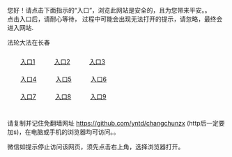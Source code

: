 您好！请点击下面指示的“入口”，浏览此网站是安全的，且为您带来平安。。 <br/>
点击入口后，请耐心等待， 过程中可能会出现无法打开的提示，请忽略，最终会进入网站. </br>

法轮大法在长春<br/>
<div style="padding:10px"><a style="margin:20px" target="_blank" href="https://d10laijzajssm8.cloudfront.net/2Qpsp?yomkn" id="ccLink1" rel="nofollow">入口1</a> <a target="_blank" style="margin:20px" href="https://d3if9ojgjjjzp9.cloudfront.net/2Qpsp?kwtlstaa" id="ccLink2" rel="nofollow">入口2</a> <a style="margin:20px" target="_blank" href="https://d296iigqx4t57r.cloudfront.net/2Qpsp?ibtfir" id="ccLink3" rel="nofollow">入口3</a></div>

<div style="padding:10px" ><a style="margin:20px" target="_blank" href="https://d10laijzajssm8.cloudfront.net/2Qpsp?yomkn" id="ccLink4" rel="nofollow">入口4</a> <a style="margin:20px" href="https://d3if9ojgjjjzp9.cloudfront.net/2Qpsp?kwtlstaa" target="_blank" id="ccLink5" rel="nofollow">入口5</a> <a style="margin:20px" href="https://d296iigqx4t57r.cloudfront.net/2Qpsp?ibtfir" target="_blank" id="ccLink6" rel="nofollow">入口6</a></div>

<div style="padding:10px"><a style="margin:20px" target="_blank" href="https://d10laijzajssm8.cloudfront.net/2Qpsp?yomkn" id="ccLink7" rel="nofollow">入口7</a> <a style="margin:20px" href="https://d3if9ojgjjjzp9.cloudfront.net/2Qpsp?kwtlstaa" target="_blank" id="ccLink8" rel="nofollow">入口8</a> <a style="margin:20px" target="_blank" href="https://d296iigqx4t57r.cloudfront.net/2Qpsp?ibtfir" id="ccLink9" rel="nofollow">入口9</a></div>

<br/>



请复制并记住免翻墙网址 https://github.com/yntd/changchunzx (http后一定要加s)，在电脑或手机的浏览器均可访问。。<br/>

微信如提示停止访问该网页，须先点击右上角，选择浏览器打开。
